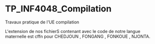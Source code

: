 # TP_INF4048_Compilation
Travaux pratique de l'UE compilation


L'extension de nos fichierS contenant avec le code de notre langue maternelle est cffn pour CHEDJOUN , FONGANG , FONKOUE , NJONTA.